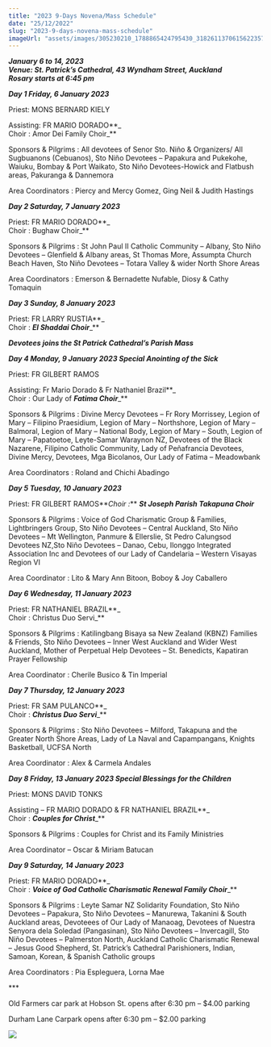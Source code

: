 ```yaml
---
title: "2023 9-Days Novena/Mass Schedule"
date: "25/12/2022"
slug: "2023-9-days-novena-mass-schedule"
imageUrl: "assets/images/305230210_1788865424795430_3182611370615622357_n-1-1.jpg"
---
```


**_January 6 to 14, 2023  
Venue: St. Patrick’s Cathedral, 43 Wyndham Street, Auckland  
Rosary starts at 6:45 pm_**

**_Day 1 Friday, 6 January 2023_**

Priest: MONS BERNARD KIELY

Assisting: FR MARIO DORADO**_  
Choir : Amor Dei Family Choir_**

Sponsors & Pilgrims : All devotees of Senor Sto. Niño & Organizers/ All Sugbuanons (Cebuanos), Sto Niño Devotees – Papakura and Pukekohe, Waiuku, Bombay & Port Waikato, Sto Niño Devotees-Howick and Flatbush areas, Pakuranga & Dannemora

Area Coordinators : Piercy and Mercy Gomez, Ging Neil & Judith Hastings

**_Day 2 Saturday, 7 January 2023_**

Priest: FR MARIO DORADO**_  
Choir : Bughaw Choir_**

Sponsors & Pilgrims : St John Paul II Catholic Community – Albany, Sto Niño Devotees – Glenfield & Albany areas, St Thomas More, Assumpta Church Beach Haven, Sto Niño Devotees – Totara Valley & wider North Shore Areas

Area Coordinators : Emerson & Bernadette Nufable, Diosy & Cathy Tomaquin

**_Day 3 Sunday, 8 January 2023_**

Priest: FR LARRY RUSTIA**_  
Choir : **_El Shaddai Choir_**_**

**_Devotees joins the St Patrick Cathedral’s Parish Mass_**

**_Day 4 Monday, 9 January 2023 **_Special Anointing of the Sick_**_**

Priest: FR GILBERT RAMOS

Assisting: Fr Mario Dorado & Fr Nathaniel Brazil**_  
Choir : Our Lady of **_Fatima Choir_**_**

Sponsors & Pilgrims : Divine Mercy Devotees – Fr Rory Morrissey, Legion of Mary – Filipino Praesidium, Legion of Mary – Northshore, Legion of Mary – Balmoral, Legion of Mary – National Body, Legion of Mary – South, Legion of Mary – Papatoetoe, Leyte-Samar Waraynon NZ, Devotees of the Black Nazarene, Filipino Catholic Community, Lady of Peñafrancia Devotees, Divine Mercy, Devotees, Mga Bicolanos, Our Lady of Fatima – Meadowbank

Area Coordinators : Roland and Chichi Abadingo

**_Day 5 Tuesday, 10 January 2023_**

Priest: FR GILBERT RAMOS**_Choir :_** **_St Joseph Parish Takapuna Choir_**

Sponsors & Pilgrims : Voice of God Charismatic Group & Families, Lightbringers Group, Sto Niño Devotees – Central Auckland, Sto Niño Devotees – Mt Wellington, Panmure & Ellerslie, St Pedro Calungsod Devotees NZ,Sto Niño Devotees – Danao, Cebu, Ilonggo Integrated Association Inc and Devotees of our Lady of Candelaria – Western Visayas Region VI

Area Coordinator : Lito & Mary Ann Bitoon, Boboy & Joy Caballero

**_Day 6 Wednesday, 11 January 2023_**

Priest: FR NATHANIEL BRAZIL**_  
Choir : Christus Duo Servi_**

Sponsors & Pilgrims : Katilingbang Bisaya sa New Zealand (KBNZ) Families & Friends, Sto Niño Devotees – Inner West Auckland and Wider West Auckland, Mother of Perpetual Help Devotees – St. Benedicts, Kapatiran Prayer Fellowship

Area Coordinator : Cherile Busico & Tin Imperial

**_Day 7 Thursday, 12 January 2023_**

Priest: FR SAM PULANCO**_  
Choir : **_Christus Duo Servi_**_**

Sponsors & Pilgrims : Sto Niño Devotees – Milford, Takapuna and the Greater North Shore Areas, Lady of La Naval and Capampangans, Knights Basketball, UCFSA North

Area Coordinator : Alex & Carmela Andales

**_Day 8 Friday, 13 January 2023 **_Special Blessings for the Children_**_**

Priest: MONS DAVID TONKS

Assisting – FR MARIO DORADO & FR NATHANIEL BRAZIL**_  
Choir : **_Couples for Christ_**_**

Sponsors & Pilgrims : Couples for Christ and its Family Ministries

Area Coordinator – Oscar & Miriam Batucan

**_Day 9 Saturday, 14 January 2023_**

Priest: FR MARIO DORADO**_  
Choir : **_Voice of God Catholic Charismatic Renewal Family Choir_**_**

Sponsors & Pilgrims : Leyte Samar NZ Solidarity Foundation, Sto Niño Devotees – Papakura, Sto Niño Devotees – Manurewa, Takanini & South Auckland areas, Devoteees of Our Lady of Manaoag, Devotees of Nuestra Senyora dela Soledad (Pangasinan), Sto Niño Devotees – Invercagill, Sto Niño Devotees – Palmerston North, Auckland Catholic Charismatic Renewal – Jesus Good Shepherd, St. Patrick’s Cathedral Parishioners, Indian, Samoan, Korean, & Spanish Catholic groups

Area Coordinators : Pia Espleguera, Lorna Mae

\*\*\*

Old Farmers car park at Hobson St. opens after 6:30 pm – $4.00 parking

Durham Lane Carpark opens after 6:30 pm – $2.00 parking

[![](https://i0.wp.com/santonino-nz.org/wp-content/uploads/2022/12/305230210_1788865424795430_3182611370615622357_n-1-1.jpg?resize=722%2C1024&ssl=1)](https://i0.wp.com/santonino-nz.org/wp-content/uploads/2022/12/305230210_1788865424795430_3182611370615622357_n-1-1.jpg?ssl=1)